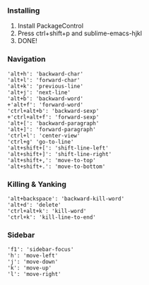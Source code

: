 ### Installing

1. Install PackageControl
2. Press ctrl+shift+p and sublime-emacs-hjkl
3. DONE!

### Navigation

    'alt+h': 'backward-char'
    'alt+l': 'forward-char'
    'alt+k': 'previous-line'
    'alt+j': 'next-line'
    'alt+b': 'backward-word'
    +'alt+f': 'forward-word'
    'ctrl+alt+b': 'backward-sexp'
    +'ctrl+alt+f': 'forward-sexp'
    'alt+[': 'backward-paragraph'
    'alt+]': 'forward-paragraph'
    'ctrl+l': 'center-view'
    'ctrl+g' 'go-to-line'
    'alt+shift+[': 'shift-line-left'
    'alt+shift+]': 'shift-line-right'
    'alt+shift+,': 'move-to-top'
    'alt+shift+.': 'move-to-bottom'


### Killing & Yanking

    'alt+backspace': 'backward-kill-word'
    'alt+d': 'delete'
    'ctrl+alt+k': 'kill-word'
    'ctrl+k': 'kill-line-to-end'


### Sidebar

    'f1': 'sidebar-focus'
    'h': 'move-left'
    'j': 'move-down'
    'k': 'move-up'
    'l': 'move-right'